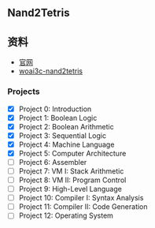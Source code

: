## Nand2Tetris

## 资料
- [官网](https://www.nand2tetris.org/)
- [woai3c-nand2tetris](https://github.com/woai3c/nand2tetris)

### Projects
- [X] Project 0: Introduction
- [X] Project 1: Boolean Logic
- [X] Project 2: Boolean Arithmetic
- [X] Project 3: Sequential Logic
- [X] Project 4: Machine Language
- [X] Project 5: Computer Architecture
- [ ] Project 6: Assembler
- [ ] Project 7: VM I: Stack Arithmetic
- [ ] Project 8: VM II: Program Control
- [ ] Project 9: High-Level Language
- [ ] Project 10: Compiler I: Syntax Analysis
- [ ] Project 11: Compiler II: Code Generation
- [ ] Project 12: Operating System